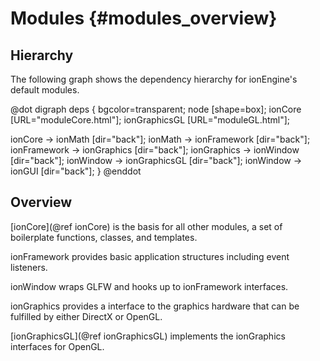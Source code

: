 
Modules                        {#modules_overview}
=======

Hierarchy
---------

The following graph shows the dependency hierarchy for ionEngine's default modules.

@dot
digraph deps {
   bgcolor=transparent;
   node [shape=box];
   ionCore [URL="moduleCore.html"];
   ionGraphicsGL [URL="moduleGL.html"];

   ionCore -> ionMath            [dir="back"];
   ionMath -> ionFramework       [dir="back"];
   ionFramework -> ionGraphics   [dir="back"];
   ionGraphics -> ionWindow      [dir="back"];
   ionWindow -> ionGraphicsGL    [dir="back"];
   ionWindow -> ionGUI           [dir="back"];
}
@enddot


Overview
--------

[ionCore](@ref ionCore) is the basis for all other modules, a set of boilerplate functions, classes, and templates.

ionFramework provides basic application structures including event listeners.

ionWindow wraps GLFW and hooks up to ionFramework interfaces.

ionGraphics provides a interface to the graphics hardware that can be fulfilled by either DirectX or OpenGL.

[ionGraphicsGL](@ref ionGraphicsGL) implements the ionGraphics interfaces for OpenGL.
